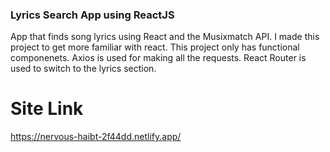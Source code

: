 ### Lyrics Search App using ReactJS
App that finds song lyrics using React and the Musixmatch API.
I made this project to get more familiar with react. This project only has functional componenets. Axios is used for making all the requests. React Router is used to switch to the lyrics section.
# Site Link
https://nervous-haibt-2f44dd.netlify.app/
 